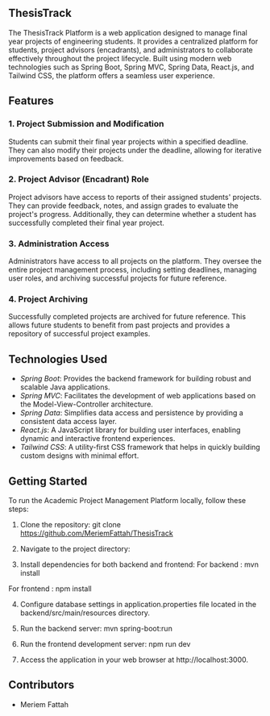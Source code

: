 ## ThesisTrack

The ThesisTrack Platform is a web application designed to manage final year projects of engineering students. It provides a centralized platform for students, project advisors (encadrants), and administrators to collaborate effectively throughout the project lifecycle. Built using modern web technologies such as Spring Boot, Spring MVC, Spring Data, React.js, and Tailwind CSS, the platform offers a seamless user experience.

## Features

### 1. Project Submission and Modification
Students can submit their final year projects within a specified deadline. They can also modify their projects under the deadline, allowing for iterative improvements based on feedback.

### 2. Project Advisor (Encadrant) Role
Project advisors have access to reports of their assigned students' projects. They can provide feedback, notes, and assign grades to evaluate the project's progress. Additionally, they can determine whether a student has successfully completed their final year project.

### 3. Administration Access
Administrators have access to all projects on the platform. They oversee the entire project management process, including setting deadlines, managing user roles, and archiving successful projects for future reference.

### 4. Project Archiving
Successfully completed projects are archived for future reference. This allows future students to benefit from past projects and provides a repository of successful project examples.

## Technologies Used

- *Spring Boot*: Provides the backend framework for building robust and scalable Java applications.
- *Spring MVC*: Facilitates the development of web applications based on the Model-View-Controller architecture.
- *Spring Data*: Simplifies data access and persistence by providing a consistent data access layer.
- *React.js*: A JavaScript library for building user interfaces, enabling dynamic and interactive frontend experiences.
- *Tailwind CSS*: A utility-first CSS framework that helps in quickly building custom designs with minimal effort.

## Getting Started

To run the Academic Project Management Platform locally, follow these steps:

1. Clone the repository:
git clone https://github.com/MeriemFattah/ThesisTrack


2. Navigate to the project directory:

3. Install dependencies for both backend and frontend:
For backend : mvn install

For frontend : npm install


4. Configure database settings in application.properties file located in the backend/src/main/resources directory.

5. Run the backend server:
mvn spring-boot:run

6. Run the frontend development server:
npm run dev

7. Access the application in your web browser at http://localhost:3000.

## Contributors

- Meriem Fattah
